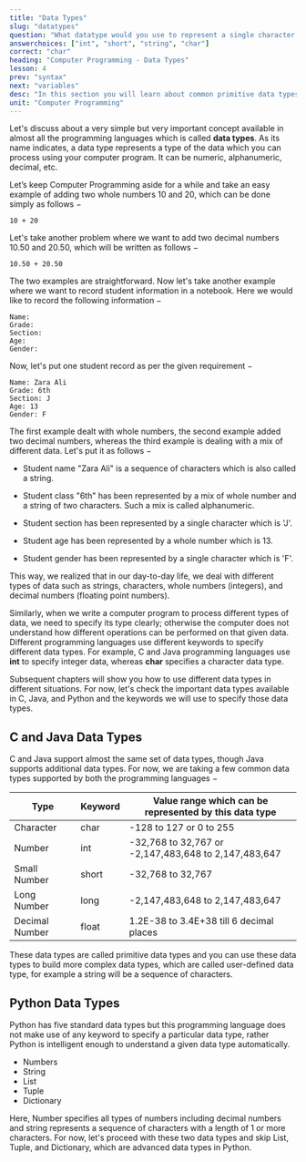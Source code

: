 ```yaml
---
title: "Data Types"
slug: "datatypes"
question: "What datatype would you use to represent a single character in Java or C?"
answerchoices: ["int", "short", "string", "char"]
correct: "char"
heading: "Computer Programming - Data Types"
lesson: 4
prev: "syntax"
next: "variables"
desc: "In this section you will learn about common primitive data types"
unit: "Computer Programming"
---
```


Let's discuss about a very simple but very important concept available in almost all the programming languages which is called **data types**. As its name indicates, a data type represents a type of the data which you can process using your computer program. It can be numeric, alphanumeric, decimal, etc.

Let’s keep Computer Programming aside for a while and take an easy example of adding two whole numbers 10 and 20, which can be done simply as follows −

```
10 + 20
```

Let's take another problem where we want to add two decimal numbers 10.50 and 20.50, which will be written as follows −

```
10.50 + 20.50
```

The two examples are straightforward. Now let's take another example where we want to record student information in a notebook. Here we would like to record the following information −

```
Name:
Grade:
Section:
Age:
Gender:
```

Now, let's put one student record as per the given requirement −

```
Name: Zara Ali
Grade: 6th
Section: J
Age: 13
Gender: F
```

The first example dealt with whole numbers, the second example added two decimal numbers, whereas the third example is dealing with a mix of different data. Let's put it as follows −

- Student name "Zara Ali" is a sequence of characters which is also called a string.

- Student class "6th" has been represented by a mix of whole number and a string of two characters. Such a mix is called alphanumeric.

- Student section has been represented by a single character which is 'J'.

- Student age has been represented by a whole number which is 13.

- Student gender has been represented by a single character which is 'F'.

This way, we realized that in our day-to-day life, we deal with different types of data such as strings, characters, whole numbers (integers), and decimal numbers (floating point numbers).

Similarly, when we write a computer program to process different types of data, we need to specify its type clearly; otherwise the computer does not understand how different operations can be performed on that given data. Different programming languages use different keywords to specify different data types. For example, C and Java programming languages use **int** to specify integer data, whereas **char** specifies a character data type.

Subsequent chapters will show you how to use different data types in different situations. For now, let's check the important data types available in C, Java, and Python and the keywords we will use to specify those data types.

## C and Java Data Types

C and Java support almost the same set of data types, though Java supports additional data types. For now, we are taking a few common data types supported by both the programming languages −

| Type           | Keyword | Value range which can be represented by this data type |
| -------------- | ------- | ------------------------------------------------------ |
| Character      | char    | -128 to 127 or 0 to 255                                |
| Number         | int     | -32,768 to 32,767 or -2,147,483,648 to 2,147,483,647   |
| Small Number   | short   | -32,768 to 32,767                                      |
| Long Number    | long    | -2,147,483,648 to 2,147,483,647                        |
| Decimal Number | float   | 1.2E-38 to 3.4E+38 till 6 decimal places               |

These data types are called primitive data types and you can use these data types to build more complex data types, which are called user-defined data type, for example a string will be a sequence of characters.

## Python Data Types

Python has five standard data types but this programming language does not make use of any keyword to specify a particular data type, rather Python is intelligent enough to understand a given data type automatically.

- Numbers
- String
- List
- Tuple
- Dictionary

Here, Number specifies all types of numbers including decimal numbers and string represents a sequence of characters with a length of 1 or more characters. For now, let's proceed with these two data types and skip List, Tuple, and Dictionary, which are advanced data types in Python.

